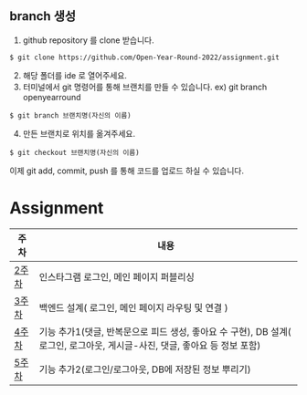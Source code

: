 ## branch 생성
1. github repository 를 clone 받습니다.

```git
$ git clone https://github.com/Open-Year-Round-2022/assignment.git
```

2. 해당 폴더를 ide 로 열어주세요.
3. 터미널에서 git 명령어를 통해 브랜치를 만들 수 있습니다.
ex) git branch openyearround
```git
$ git branch 브랜치명(자신의 이름)
```
4. 만든 브랜치로 위치를 옮겨주세요.
```git
$ git checkout 브랜치명(자신의 이름)
```

이제 git add, commit, push 를 통해 코드를 업로드 하실 수 있습니다.


 # Assignment
주차 | 내용 
--------|-----------
[2주차](https://github.com/Open-Year-Round-2022/assignment/blob/main/week2)|인스타그램 로그인, 메인 페이지 퍼블리싱
[3주차](https://github.com/Open-Year-Round-2022/assignment/blob/main/week3)|백엔드 설계( 로그인, 메인 페이지 라우팅 및 연결 )
[4주차](https://github.com/Open-Year-Round-2022/assignment/blob/main/week4)|기능 추가1(댓글, 반복문으로 피드 생성, 좋아요 수 구현), DB 설계( 로그인, 로그아웃, 게시글-사진, 댓글, 좋아요 등 정보 포함)
[5주차](https://github.com/Open-Year-Round-2022/assignment/blob/main/week5)|기능 추가2(로그인/로그아웃, DB에 저장된 정보 뿌리기)
